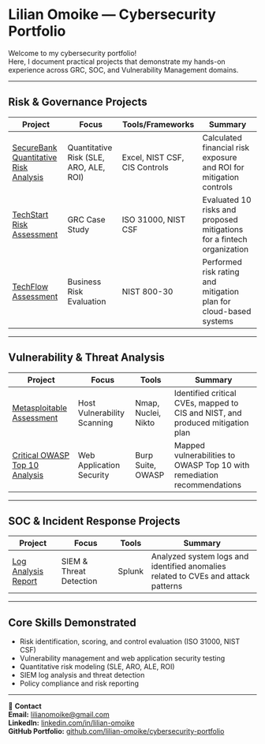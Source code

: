 # Lilian Omoike — Cybersecurity Portfolio

Welcome to my cybersecurity portfolio!  
Here, I document practical projects that demonstrate my hands-on experience across GRC, SOC, and Vulnerability Management domains.

---

##  Risk & Governance Projects
| Project | Focus | Tools/Frameworks | Summary |
|----------|-------|------------------|----------|
| [SecureBank Quantitative Risk Analysis](https://github.com/Omoike-lilian/lilian-omoike-cybersecurity-portfolio/blob/main/SecureBank_Risk_Assessment/README.md) | Quantitative Risk (SLE, ARO, ALE, ROI) | Excel, NIST CSF, CIS Controls | Calculated financial risk exposure and ROI for mitigation controls |
| [TechStart Risk Assessment](https://github.com/Omoike-lilian/lilian-omoike-cybersecurity-portfolio/tree/main/TechStart) | GRC Case Study | ISO 31000, NIST CSF | Evaluated 10 risks and proposed mitigations for a fintech organization |
| [TechFlow Assessment](https://github.com/Omoike-lilian/lilian-omoike-cybersecurity-portfolio/blob/main/TechFlow/READ.md) | Business Risk Evaluation | NIST 800-30 | Performed risk rating and mitigation plan for cloud-based systems |

---

##  Vulnerability & Threat Analysis
| Project | Focus | Tools | Summary |
|----------|-------|-------|----------|
| [Metasploitable Assessment](https://github.com/Omoike-lilian/lilian-omoike-cybersecurity-portfolio/blob/main/Metasploitable%20Lab/READ.md) | Host Vulnerability Scanning | Nmap, Nuclei, Nikto | Identified critical CVEs, mapped to CIS and NIST, and produced mitigation plan |
| [Critical OWASP Top 10 Analysis](https://github.com/Omoike-lilian/lilian-omoike-cybersecurity-portfolio/tree/main/OWASP_Lab) | Web Application Security | Burp Suite, OWASP | Mapped vulnerabilities to OWASP Top 10 with remediation recommendations |

---

##  SOC & Incident Response Projects
| Project | Focus | Tools | Summary |
|----------|-------|-------|----------|
| [Log Analysis Report](https://github.com/Omoike-lilian/lilian-omoike-cybersecurity-portfolio/blob/main/Log%20Analysis/README.md) | SIEM & Threat Detection | Splunk | Analyzed system logs and identified anomalies related to CVEs and attack patterns |

---

##  Core Skills Demonstrated
- Risk identification, scoring, and control evaluation (ISO 31000, NIST CSF)
- Vulnerability management and web application security testing
- Quantitative risk modeling (SLE, ARO, ALE, ROI)
- SIEM log analysis and threat detection
- Policy compliance and risk reporting

---

📧 **Contact**  
**Email:** lilianomoike@gmail.com  
**LinkedIn:** [linkedin.com/in/lilian-omoike](#)  
**GitHub Portfolio:** [github.com/lilian-omoike/cybersecurity-portfolio](#)

